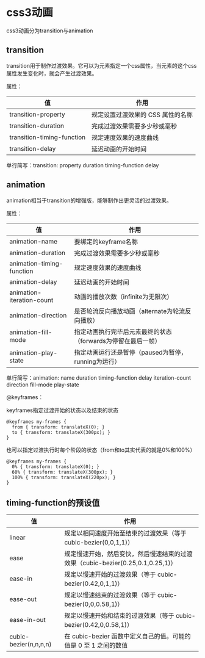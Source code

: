 # css3动画

css3动画分为transition与animation

## transition

transition用于制作过渡效果。它可以为元素指定一个css属性，当元素的这个css属性发生变化时，就会产生过渡效果。

属性：

|             值            |         作用         |
| --------------------------- | ------------------- |
| transition-property | 规定设置过渡效果的 CSS 属性的名称 |
| transition-duration | 完成过渡效果需要多少秒或毫秒 |
| transition-timing-function | 规定速度效果的速度曲线 |
| transition-delay | 延迟动画的开始时间 |

单行简写：transition: property duration timing-function delay

## animation

animation相当于transition的增强版，能够制作出更灵活的过渡效果。

属性：

|        值        |      作用      |
| --------------- | -------------- |
| animation-name | 要绑定的keyframe名称 |
| animation-duration | 完成过渡效果需要多少秒或毫秒 |
| animation-timing-function | 规定速度效果的速度曲线 |
| animation-delay | 延迟动画的开始时间 |
| animation-iteration-count | 动画的播放次数（infinite为无限次） |
| animation-direction | 是否轮流反向播放动画（alternate为轮流反向播放） |
| animation-fill-mode | 指定动画执行完毕后元素最终的状态（forwards为停留在最后一帧） |
| animation-play-state | 指定动画运行还是暂停（paused为暂停，running为运行） |

单行简写：animation: name duration timing-function delay iteration-count direction fill-mode play-state

@keyframes：

keyframes指定过渡开始的状态以及结束的状态

    @keyframes my-frames {
      from { transform: translateX(0); }
      to { transform: translateX(300px); }
    }

也可以指定过渡执行时每个阶段的状态（from和to其实代表的就是0%和100%）

    @keyframes my-frames {
      0% { transform: translateX(0); }
      60% { transform: translateX(300px); }
      100% { transform: translateX(220px); }
    }

## timing-function的预设值

|             值            |         作用         |
| --------------------------- | ------------------- |
| linear | 规定以相同速度开始至结束的过渡效果（等于 cubic-bezier(0,0,1,1)） |
| ease | 规定慢速开始，然后变快，然后慢速结束的过渡效果（cubic-bezier(0.25,0.1,0.25,1)） |
| ease-in | 规定以慢速开始的过渡效果（等于 cubic-bezier(0.42,0,1,1)） |
| ease-out | 规定以慢速结束的过渡效果（等于 cubic-bezier(0,0,0.58,1)） |
| ease-in-out | 规定以慢速开始和结束的过渡效果（等于 cubic-bezier(0.42,0,0.58,1)） |
| cubic-bezier(n,n,n,n) | 在 cubic-bezier 函数中定义自己的值。可能的值是 0 至 1 之间的数值 |